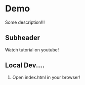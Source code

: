 # Demo

Some description!!!

## Subheader 


Watch tutorial on youtube! 

## Local Dev....

1. Open index.html in your browser!